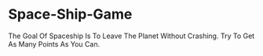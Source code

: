 # Space-Ship-Game
The Goal Of Spaceship Is To Leave The Planet Without Crashing. Try To Get As Many Points As You Can.
